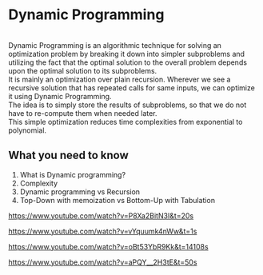 # Dynamic Programming

<br>Dynamic Programming is an algorithmic technique for solving an optimization problem by breaking it down into simpler subproblems and utilizing the fact that the optimal solution to the overall problem depends upon the optimal solution to its subproblems. <br>It is mainly an optimization over plain recursion. Wherever we see a recursive solution that has repeated calls for same inputs, we can optimize it using Dynamic Programming. <br>The idea is to simply store the results of subproblems, so that we do not have to re-compute them when needed later. <br>This simple optimization reduces time complexities from exponential to polynomial.

## What you need to know
<ol>
<li>What is Dynamic programming?
</li>
 <li>
Complexity</li>
<li>
Dynamic programming vs Recursion</li>
<li>
Top-Down with memoization vs Bottom-Up with Tabulation
</li>
</ol>

https://www.youtube.com/watch?v=P8Xa2BitN3I&t=20s

https://www.youtube.com/watch?v=vYquumk4nWw&t=1s

https://www.youtube.com/watch?v=oBt53YbR9Kk&t=14108s

https://www.youtube.com/watch?v=aPQY__2H3tE&t=50s

